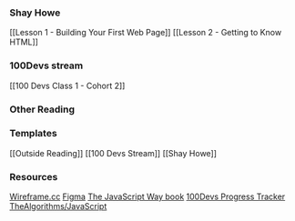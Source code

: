 ### Shay Howe
[[Lesson 1 - Building Your First Web Page]]
[[Lesson 2 - Getting to Know HTML]]
### 100Devs stream
[[100 Devs Class 1 - Cohort 2]]

### Other Reading

### Templates
[[Outside Reading]]
[[100 Devs Stream]]
[[Shay Howe]]

### Resources
[Wireframe.cc](https://wireframe.cc/) 
[Figma](https://www.figma.com/)
[The JavaScript Way book](https://github.com/thejsway/thejsway)
[100Devs Progress Tracker](https://communitytaught.org/)
[TheAlgorithms/JavaScript](https://github.com/TheAlgorithms/JavaScript)
